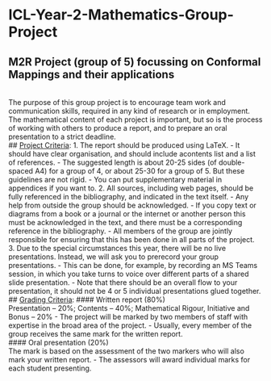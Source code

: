 # ICL-Year-2-Mathematics-Group-Project
## M2R Project (group of 5) focussing on Conformal Mappings and their applications
<br/>
The purpose of this group project is to encourage team work and communication skills, required in any kind of research or in employment. The mathematical content of each project is important, but so is the process of working with others to produce a report, and to prepare an oral presentation to a strict deadline.
<br/>
## <ins>Project Criteria</ins>:
1. The report should be produced using LaTeX. 
  - It should have clear organisation, and should include acontents list and a list of references. 
  - The suggested length is about 20-25 sides (of double-spaced A4) for a group of 4, or about 25-30 for a group of 5. But these guidelines are not rigid. 
  - You can put supplementary material in appendices if you want to.
2. All sources, including web pages, should be fully referenced in the bibliography, and indicated in the text itself. 
  - Any help from outside the group should be acknowledged. 
  - If you copy text or diagrams from a book or a journal or the internet or another person this must be acknowledged in the text, and there must be a corresponding reference in the bibliography. 
  - All members of the group are jointly responsible for ensuring that this has been done in all parts of the project. 
3. Due to the special circumstances this year, there will be no live presentations. Instead, we will ask you to prerecord your group presentations. 
  - This can be done, for example, by recording an MS Teams session, in which you take turns to voice over different parts of a shared slide presentation. 
  - Note that there should be an overall flow to your presentation, it should not be 4 or 5 individual presentations glued together. 
<br/>
## <ins>Grading Criteria</ins>:
#### Written report (80%)
<br/>
Presentation – 20%; Contents – 40%; Mathematical Rigour, Initiative and Bonus – 20%
  - The project will be marked by two members of staff with expertise in the broad area of the project.
  - Usually, every member of the group receives the same mark for the written report.
<br/>
#### Oral presentation (20%)
<br/>
The mark is based on the assessment of the two markers who will also mark your written report. 
  - The assessors will award individual marks for each student presenting.
